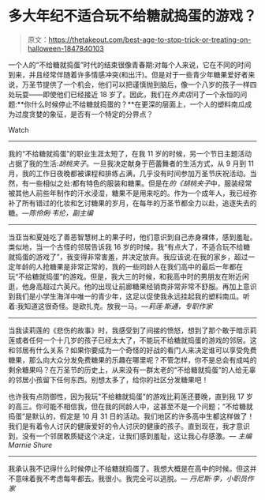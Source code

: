 # 多大年纪不适合玩不给糖就捣蛋的游戏？

> 原文：<https://thetakeout.com/best-age-to-stop-trick-or-treating-on-halloween-1847840103>

一个人的“不给糖就捣蛋”时代的结束很像青春期:对每个人来说，它在不同的时间到来，并且经常伴随着许多情感冲突(和出汗)。但是对于一些青少年糖果爱好者来说，万圣节提供了一个机会，他们可以把谨慎抛到脑后，像一个八岁的孩子一样四处玩耍——即使他们已经接近 18 岁了。因此，我们在*外卖店*问了一个永恒的问题:**你什么时候停止不给糖就捣蛋的？**在更深的层面上，一个人的塑料南瓜成为过度贪婪的象征，是否有一个特定的分界点？

Watch

* * *

我的“不给糖就捣蛋”的职业生涯太短了，在我 11 岁的时候，另一个节日主题活动占据了我的生活:*胡桃夹子*。一旦我决定献身于芭蕾舞者的生活方式，从 9 月到 11 月，我的工作日夜晚都被课程和排练占满，几乎没有时间参加万圣节庆祝活动。当然，有一些相似之处:都有特色的服装和糖果。但是在*的《胡桃夹子*中，服装经常被其他人前些年制作的汗水浸湿，糖果不是用来吃的。作为一个成年人，我已经弥补了所有错过的化妆和乞讨糖果的岁月，在每年的万圣节都全力以赴，追逐失去的糖。*—陈伶俐·韦伦，副主编*

* * *

当亚当和夏娃吃了善恶智慧树上的果子时，他们意识到自己赤身裸体，感到羞耻。类似地，当一个古怪的邻居告诉我 16 岁的时候，我“有点大了，不适合玩不给糖就捣蛋的游戏了”，我变得非常害羞，并决定放弃。我应该说:在我的家乡，超过一定年龄的人抢糖果是非常正常的，我的一些同龄人在我们高中的最后一年都在玩“不给糖就捣蛋”的游戏。但是，我大三的时候，和我高中时的男朋友在附近闲逛，他身高超过六英尺。他的出现让前廊糖果经销商非常非常不舒服。再加上意识到我们是小学生海洋中唯一的青少年，这足以促使我永远挂起我的塑料南瓜。听着:我知道这很奇怪。是欧扎克。放我一马。*—莉莲·斯通，专职作家*

* * *

当我读莉莲的《悲伤的故事》时，我感受到了间接的愤怒，想到了那个敢于暗示莉莲或者任何一个十几岁的孩子已经太大了，不能玩不给糖就捣蛋的游戏的邻居。这和邻居有什么关系？如果你要成为一个奇怪的好战的看门人来决定谁可以享受免费糖果，那么向大众分发免费糖果的乐趣在哪里呢？不管怎样，你不是总会有成吨的剩余糖果吗？在万圣节的历史上，从来没有一群太老的“不给糖就捣蛋”的人给无辜的邻居小孩留下任何东西。别想太多了，给你的社区分发糖果吧！

也许我有点防御性，因为我玩"不给糖就捣蛋"的游戏比莉莲还要晚，直到我 17 岁的高三。你可能不相信我，但在我的同龄人中，这甚至不是一个问题；“不给糖就捣蛋”是默认的，假定是 10 月 31 日的活动。我们地区的许多高中生都这样做了！我们是有着令人讨厌的健康爱好的令人讨厌的健康的孩子。直到现在，我才意识到，没有一个邻居敢质疑这个决定，让我们感到羞耻，这让我心存感激。— *主编 Marnie Shure*

* * *

我承认我不记得什么时候停止不给糖就捣蛋了。我想大概是在高中的时候。但这并不意味着我不考虑每年都去。我很小。我完全可以逃脱。— *丹尼斯·李，小职员作家*